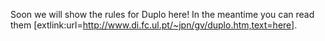 Soon we will show the rules for Duplo here! In the meantime you can read them [extlink:url=http://www.di.fc.ul.pt/~jpn/gv/duplo.htm,text=here].